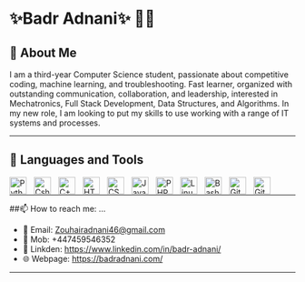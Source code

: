 # ✨Badr Adnani✨ 👨‍💻
## 👋 About Me
I am a third-year Computer Science student, passionate about competitive coding, machine learning, and troubleshooting. Fast learner, organized with outstanding communication, collaboration, and leadership, interested in Mechatronics, Full Stack Development, Data Structures, and Algorithms. In my new role, I am looking to put my skills to use working with a range of IT systems and processes.


---
## 🧰 Languages and Tools
<img align="left" alt="Python" width="30px" style="padding-right:10px;" src="https://cdn.jsdelivr.net/gh/devicons/devicon/icons/python/python-plain.svg" />
<img align="left" alt="Csharp" width="30px" style="padding-right:10px;" src="https://cdn.jsdelivr.net/npm/simple-icons@3.13.0/icons/csharp.svg" />
<img align="left" alt="C++" width="30px" style="padding-right:10px;" src="https://cdn.jsdelivr.net/gh/devicons/devicon/icons/cplusplus/cplusplus-line.svg" />

<img align="left" alt="HTML" width="30px" style="padding-right:10px;" src="https://cdn.jsdelivr.net/gh/devicons/devicon/icons/html5/html5-plain.svg" />
<img align="left" alt="CSS" width="30px" style="padding-right:10px;" src="https://cdn.jsdelivr.net/gh/devicons/devicon/icons/css3/css3-plain.svg" />
<img align="left" alt="JavaScript" width="30px" style="padding-right:10px;" src="https://cdn.jsdelivr.net/gh/devicons/devicon/icons/javascript/javascript-plain.svg" />
<img align="left" alt="PHP" width="30px" style="padding-right:10px;" src="https://cdn.jsdelivr.net/npm/simple-icons@3.13.0/icons/php.svg" />


<img align="left" alt="Linux" width="30px" style="padding-right:10px;" src="https://cdn.jsdelivr.net/gh/devicons/devicon/icons/linux/linux-original.svg" />
<img align="left" alt="Bash" width="30px" style="padding-right:10px;" src="https://cdn.jsdelivr.net/gh/devicons/devicon/icons/bash/bash-original.svg" />
<img align="left" alt="Git" width="30px" style="padding-right:10px;" src="https://cdn.jsdelivr.net/gh/devicons/devicon/icons/git/git-original.svg" />
<img align="left" alt="GitHub" width="30px" style="padding-right:10px;" src="https://cdn.jsdelivr.net/gh/devicons/devicon/icons/github/github-original.svg" />

<!-- <img align="left" alt="Java" width="30px" style="padding-right:10px;" src="https://cdn.jsdelivr.net/gh/devicons/devicon/icons/java/java-original.svg"/>
<img align="left" alt="Spring" width="30px" style="padding-right:10px;" src="https://cdn.jsdelivr.net/gh/devicons/devicon/icons/spring/spring-original.svg" />
<img align="left" alt="TypeScript" width="30px" style="padding-right:10px;" src="https://cdn.jsdelivr.net/gh/devicons/devicon/icons/typescript/typescript-plain.svg" />
<img align="left" alt="Angular" width="30px" style="padding-right:10px;" src="https://cdn.jsdelivr.net/gh/devicons/devicon/icons/angularjs/angularjs-plain.svg" />
<img align="left" alt="React" width="30px" style="padding-right:10px;" src="https://cdn.jsdelivr.net/gh/devicons/devicon/icons/react/react-original.svg" />
<img align="left" alt="NodeJS" width="30px" style="padding-right:10px;" src="https://cdn.jsdelivr.net/gh/devicons/devicon/icons/nodejs/nodejs-original.svg" />
<img align="left" alt="Gradle" width="30px" style="padding-right:10px;" src="https://cdn.jsdelivr.net/gh/devicons/devicon/icons/gradle/gradle-plain.svg" /> 
-->

<br />

---

##📫 How to reach me: ...
- 📧 Email: [Zouhairadnani46@gmail.com](mailto:Zouhairadnani46@gmail.com)  
- 📱 Mob: +447459546352
- 📢 Linkden: https://www.linkedin.com/in/badr-adnani/
- 🌐 Webpage: https://badradnani.com/


<!-- TODO: Update this section with more details later 
- 🔭 I’m currently working on ...
- 🌱 I’m currently learning ...
- 👯 I’m looking to collaborate on ...
- 🤔 I’m looking for help with ...
- 💬 Ask me about ...
- 😄 Pronouns: ...
- ⚡ Fun fact: ...
-->




<!-- TODO: Update this section with more details later ## 🏅 Certifications
- **CompTIA A+** _(Sept 2023)_
- **Idea Generator** _(Jan 2022)_
- **Volunteering Certificate**, signed by Vice-Chancellor and Chief Executive _(April 2021)_
-->

---


<!-- TODO: Update this section with more details later ## 💻 Course Projects
### Project 1: Building a Laptop from Scratch
- Utilized reviews and consulted with computer specialists for cost-effective parts.
- Designed a component list ensuring compatibility and performance.
- Assembled a personal computer integrating modern technologies.

### Project 2: Website Development for a Global Company
- Developed a vehicle health check application using telematics data.
- Employed technologies like **HTML, CSS, JavaScript, PHP, MySQL, AJAX, AWS, React**.
- Created a private search engine and hosted the website on **WordPress and AWS**.
-->
<!-- TODO<details>
 <summary><h3>👨‍💻 Badr's Coding Journey</h3></summary>
   -->


  
